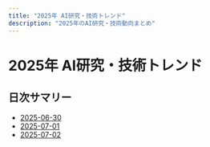```yaml
---
title: "2025年 AI研究・技術トレンド"
description: "2025年のAI研究・技術動向まとめ"
---
```


# 2025年 AI研究・技術トレンド

## 日次サマリー

- [2025-06-30](./2025-06-30/)
- [2025-07-01](./2025-07-01/)
- [2025-07-02](./2025-07-02/)